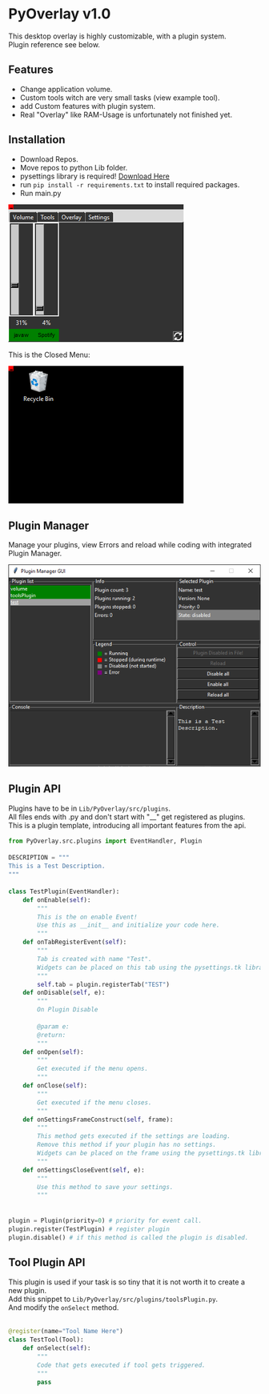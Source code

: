 # PyOverlay v1.0

This desktop overlay is highly customizable, with a plugin system. \
Plugin reference see below. 

## Features
* Change application volume.
* Custom tools witch are very small tasks (view example tool).
* add Custom features with plugin system.
* Real "Overlay" like RAM-Usage is unfortunately not finished yet.

## Installation
* Download Repos.
* Move repos to python Lib folder.
* pysettings library is required!  [Download Here](https://github.com/LOL-Hunter/pysettings)
* run ``pip install -r requirements.txt`` to install required packages.
* Run main.py



![image](reference/overly.png) 


This is the Closed Menu:

![image](reference/overly_closed.png) 

## Plugin Manager
Manage your plugins, view Errors and reload while coding with integrated Plugin Manager.

![image](reference/plugin_manager.png) 

## Plugin API
Plugins have to be in ```Lib/PyOverlay/src/plugins```. \
All files ends with .py and don't start with "__" get registered as plugins. \
This is a plugin template, introducing all important features from the api.

```python
from PyOverlay.src.plugins import EventHandler, Plugin

DESCRIPTION = """
This is a Test Description.
"""

class TestPlugin(EventHandler):
    def onEnable(self):
        """
        This is the on enable Event!
        Use this as __init__ and initialize your code here.
        """
    def onTabRegisterEvent(self):
        """
        Tab is created with name "Test".
        Widgets can be placed on this tab using the pysettings.tk library.
        """
        self.tab = plugin.registerTab("TEST")
    def onDisable(self, e):
        """
        On Plugin Disable

        @param e:
        @return:
        """
    def onOpen(self):
        """
        Get executed if the menu opens.
        """
    def onClose(self):
        """
        Get executed if the menu closes.
        """
    def onSettingsFrameConstruct(self, frame):
        """
        This method gets executed if the settings are loading.
        Remove this method if your plugin has no settings.
        Widgets can be placed on the frame using the pysettings.tk library.
        """
    def onSettingsCloseEvent(self, e):
        """
        Use this method to save your settings.
        """


plugin = Plugin(priority=0) # priority for event call.
plugin.register(TestPlugin) # register plugin
plugin.disable() # if this method is called the plugin is disabled.
```

## Tool Plugin API
This plugin is used if your task is so tiny that it is not worth it to create a new plugin. \
Add this snippet to ```Lib/PyOverlay/src/plugins/toolsPlugin.py```. \
And modify the ```onSelect``` method.
```python

@register(name="Tool Name Here")
class TestTool(Tool):
    def onSelect(self):
        """
        Code that gets executed if tool gets triggered.
        """
        pass

```
